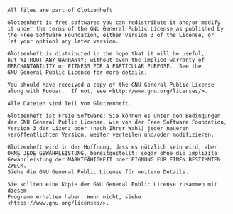    All files are part of Glotzenheft.

    Glotzenheft is free software: you can redistribute it and/or modify
    it under the terms of the GNU General Public License as published by
    the Free Software Foundation, either version 3 of the License, or
    (at your option) any later version.

    Glotzenheft is distributed in the hope that it will be useful,
    but WITHOUT ANY WARRANTY; without even the implied warranty of
    MERCHANTABILITY or FITNESS FOR A PARTICULAR PURPOSE.  See the
    GNU General Public License for more details.

    You should have received a copy of the GNU General Public License
    along with Foobar.  If not, see <http://www.gnu.org/licenses/>.

    Alle Dateien sind Teil vom Glotzenheft.

    Glotzenheft ist Freie Software: Sie können es unter den Bedingungen
    der GNU General Public License, wie von der Free Software Foundation,
    Version 3 der Lizenz oder (nach Ihrer Wahl) jeder neueren
    veröffentlichten Version, weiter verteilen und/oder modifizieren.

    Glotzenheft wird in der Hoffnung, dass es nützlich sein wird, aber
    OHNE JEDE GEWÄHRLEISTUNG, bereitgestellt; sogar ohne die implizite
    Gewährleistung der MARKTFÄHIGKEIT oder EIGNUNG FÜR EINEN BESTIMMTEN ZWECK.
    Siehe die GNU General Public License für weitere Details.

    Sie sollten eine Kopie der GNU General Public License zusammen mit diesem
    Programm erhalten haben. Wenn nicht, siehe <https://www.gnu.org/licenses/>.